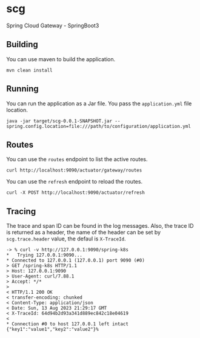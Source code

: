 # scg
Spring Cloud Gateway - SpringBoot3

## Building
You can use maven to build the application.
```
mvn clean install
```

## Running
You can run the application as a Jar file. You pass the `application.yml` file location.

```
java -jar target/scg-0.0.1-SNAPSHOT.jar --spring.config.location=file:///path/to/configuration/application.yml
```

## Routes
You can use the `routes` endpoint to list the active routes.
```
curl http://localhost:9090/actuator/gateway/routes
```

You can use the `refresh` endpoint to reload the routes.
```
curl -X POST http://localhost:9090/actuator/refresh
```

## Tracing
The trace and span ID can be found in the log messages. Also, the trace ID is returned as a header, the name of the header can be set by `scg.trace.header` value, the defaul is `X-TraceId`.

```
-> % curl -v http://127.0.0.1:9090/spring-k8s
*   Trying 127.0.0.1:9090...
* Connected to 127.0.0.1 (127.0.0.1) port 9090 (#0)
> GET /spring-k8s HTTP/1.1
> Host: 127.0.0.1:9090
> User-Agent: curl/7.88.1
> Accept: */*
>
< HTTP/1.1 200 OK
< transfer-encoding: chunked
< Content-Type: application/json
< Date: Sun, 13 Aug 2023 21:29:17 GMT
< X-TraceId: 64d94b2d93a341d889ec842c18e04619
<
* Connection #0 to host 127.0.0.1 left intact
{"key1":"value1","key2":"value2"}%
```
